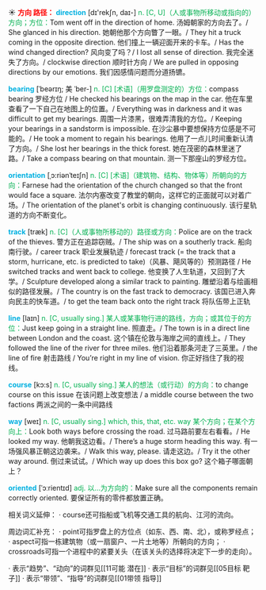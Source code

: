 ☀ <font color="red">**方向 路径：**</font>
<font color="sky blue">**direction**</font> [dɪ'rekʃn, daɪ-] 
<font color="#00b050">n. [C, U]（人或事物所移动或指向的）方向；方位：</font>Tom went off in the direction of home. 汤姆朝家的方向去了。/ She glanced in his direction. 她朝他那个方向瞥了一眼。/ They hit a truck coming in the opposite direction. 他们撞上一辆迎面开来的卡车。/ Has the wind changed direction? 风向变了吗？/ I lost all sense of direction. 我完全迷失了方向。/ clockwise direction 顺时针方向 / We are pulled in opposing directions by our emotions. 我们因感情问题而分道扬镳。
                      
<font color="sky blue">**bearing**</font> [ˈbeərɪŋ; 美 ˈber-]
<font color="#00b050">n. [C] [术语]（用罗盘测定的）方位：</font>compass bearing 罗经方位 / He checked his bearings on the map in the car. 他在车里查看了一下自己在地图上的位置。/ Everything was in darkness and it was difficult to get my bearings. 周围一片漆黑，很难弄清我的方位。/ Keeping your bearings in a sandstorm is impossible. 在沙尘暴中要想保持方位感是不可能的。/ He took a moment to regain his bearings. 他用了一点儿时间重新认清了方向。/ She lost her bearings in the thick forest. 她在茂密的森林里迷了路。/ Take a compass bearing on that mountain. 测一下那座山的罗经方位。

<font color="sky blue">**orientation**</font> [ˌɔ:riənˈteɪʃn]
<font color="#00b050">n. [C] [术语]（建筑物、结构、物体等）所朝向的方向：</font>Farnese had the orientation of the church changed so that the front would face a square. 法尔内塞改变了教堂的朝向，这样它的正面就可以对着广场。/ The orientation of the planet's orbit is changing continuously. 该行星轨道的方向不断变化。

<font color="sky blue">**track**</font> [træk] 
<font color="#00b050">n. [C]（人或事物所移动的）路径或方向：</font>Police are on the track of the thieves. 警方正在追踪窃贼。/ The ship was on a southerly track. 船向南行驶。/ career track 职业发展轨迹 / forecast track (= the track that a storm, hurricane, etc. is predicted to take)（风暴、飓风等的）预测路径 / He switched tracks and went back to college. 他变换了人生轨道，又回到了大学。/ Sculpture developed along a similar track to painting. 雕塑沿着与绘画相似的路径发展。/ The country is on the fast track to democracy. 该国已进入奔向民主的快车道。/ to get the team back onto the right track 将队伍带上正轨

<font color="sky blue">**line**</font> [laɪn] 
<font color="#00b050">n. [C, usually sing.] 某人或某事物行进的路线，方向；或其位于的方位：</font>Just keep going in a straight line. 照直走。/ The town is in a direct line between London and the coast. 这个镇在伦敦与海岸之间的直线上。/ They followed the line of the river for three miles. 他们沿着那条河走了三英里。/ the line of fire 射击路线 / You’re right in my line of vision. 你正好挡住了我的视线。

<font color="sky blue">**course**</font> [kɔ:s] 
<font color="#00b050">n. [C, usually sing.] 某人的想法（或行动）的方向：</font>to change course on this issue 在该问题上改变想法 / a middle course between the two factions 两派之间的一条中间路线

<font color="sky blue">**way**</font> [weɪ] 
<font color="#00b050">n. [C, usually sing.] which, this, that, etc. way 某个方向；在某个方向上：</font>Look both ways before crossing the road. 过马路前要左右看看。/ He looked my way. 他朝我这边看。/ There’s a huge storm heading this way. 有一场强风暴正朝这边袭来。/ Walk this way, please. 请走这边。/ Try it the other way around. 倒过来试试。/ Which way up does this box go? 这个箱子哪面朝上？ 
           
<font color="sky blue">**oriented**</font> [ˈɔːrientɪd]
<font color="#00b050">adj. 以…为方向的：</font>Make sure all the components remain correctly oriented. 要保证所有的零件都放置正确。

相关词义延伸：
· course还可指船或飞机等交通工具的航向、江河的流向。

周边词汇补充：
· point可指罗盘上的方位点（如东、西、南、北），或称罗经点；
· aspect可指一栋建筑物（或一扇窗户、一片土地等）所朝向的方向；
· crossroads可指一个进程中的紧要关头（在该关头的选择将决定下一步的走向）。

· 表示“趋势”、“动向”的词群见[[11可能 潜在]]
· 表示“目标”的词群见[[05目标 靶子]]
· 表示“带领”、“指导”的词群见[[01带领 指导]]

